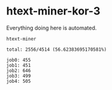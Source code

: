 # htext-miner-kor-3

Everything doing here is automated.

```
htext-miner

total: 2556/4514 (56.62383695170581%)

job0: 455
job1: 451
job2: 646
job3: 499
job4: 505
```